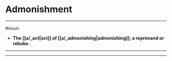 # Admonishment
---
#noun
- **The [[a/_act|act]] of [[a/_admonishing|admonishing]]; a reprimand or rebuke.**
---
---
